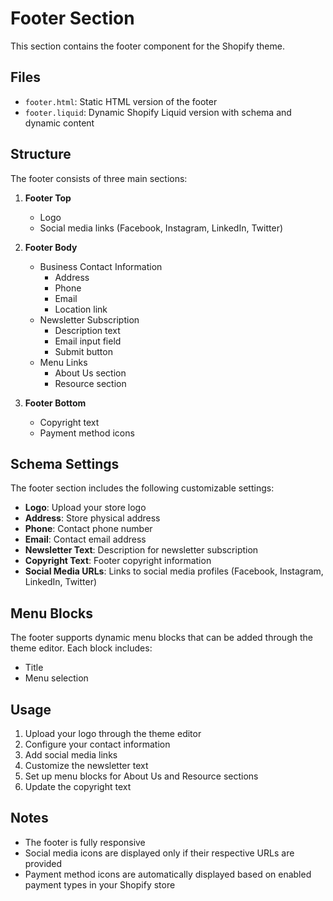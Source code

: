 # Footer Section

This section contains the footer component for the Shopify theme.

## Files

- `footer.html`: Static HTML version of the footer
- `footer.liquid`: Dynamic Shopify Liquid version with schema and dynamic content

## Structure

The footer consists of three main sections:

1. **Footer Top**
   - Logo
   - Social media links (Facebook, Instagram, LinkedIn, Twitter)

2. **Footer Body**
   - Business Contact Information
     - Address
     - Phone
     - Email
     - Location link
   - Newsletter Subscription
     - Description text
     - Email input field
     - Submit button
   - Menu Links
     - About Us section
     - Resource section

3. **Footer Bottom**
   - Copyright text
   - Payment method icons

## Schema Settings

The footer section includes the following customizable settings:

- **Logo**: Upload your store logo
- **Address**: Store physical address
- **Phone**: Contact phone number
- **Email**: Contact email address
- **Newsletter Text**: Description for newsletter subscription
- **Copyright Text**: Footer copyright information
- **Social Media URLs**: Links to social media profiles (Facebook, Instagram, LinkedIn, Twitter)

## Menu Blocks

The footer supports dynamic menu blocks that can be added through the theme editor. Each block includes:
- Title
- Menu selection

## Usage

1. Upload your logo through the theme editor
2. Configure your contact information
3. Add social media links
4. Customize the newsletter text
5. Set up menu blocks for About Us and Resource sections
6. Update the copyright text

## Notes

- The footer is fully responsive
- Social media icons are displayed only if their respective URLs are provided
- Payment method icons are automatically displayed based on enabled payment types in your Shopify store 